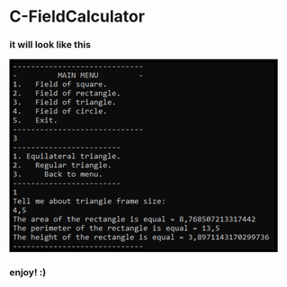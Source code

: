 # C-FieldCalculator
### it will look like this
![](https://github.com/SirMefju/C-FieldCalculator/blob/master/solution.png)
### enjoy! :)
